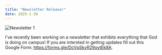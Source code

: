 ```yaml
---
title: "Newsletter Release!"
date: 2025-1-30
---
```

![Newsletter 1](/assets/img/swanson_spotlight.jpeg)

I've recently been working on a newsletter that exhibits everything that God is doing on campus! If you are intersted in getting updates fill out this Google Form: https://forms.gle/DcVpSkyR29oytEk8A.



